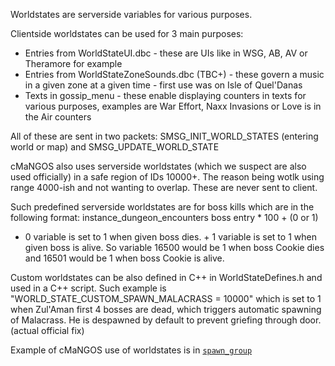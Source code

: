 Worldstates are serverside variables for various purposes.

Clientside worldstates can be used for 3 main purposes:

* Entries from WorldStateUI.dbc - these are UIs like in WSG, AB, AV or Theramore for example
* Entries from WorldStateZoneSounds.dbc (TBC+) - these govern a music in a given zone at a given time - first use was on Isle of Quel'Danas
* Texts in gossip_menu - these enable displaying counters in texts for various purposes, examples are War Effort, Naxx Invasions or Love is in the Air counters

All of these are sent in two packets: SMSG_INIT_WORLD_STATES (entering world or map) and SMSG_UPDATE_WORLD_STATE

cMaNGOS also uses serverside worldstates (which we suspect are also used officially) in a safe region of IDs 10000+. The reason being wotlk using range 4000-ish and not wanting to overlap. These are never sent to client.

Such predefined serverside worldstates are for boss kills which are in the following format: instance_dungeon_encounters boss entry * 100 + (0 or 1)  
+ 0 variable is set to 1 when given boss dies. + 1 variable is set to 1 when given boss is alive. So variable 16500 would be 1 when boss Cookie dies and 16501 would be 1 when boss Cookie is alive.

Custom worldstates can be also defined in C++ in WorldStateDefines.h and used in a C++ script. Such example is "WORLD_STATE_CUSTOM_SPAWN_MALACRASS = 10000" which is set to 1 when Zul'Aman first 4 bosses are dead, which triggers automatic spawning of Malacrass. He is despawned by default to prevent griefing through door. (actual official fix)

Example of cMaNGOS use of worldstates is in [`spawn_group`](https://github.com/cmangos/issues/wiki/spawn_group) 
